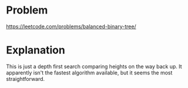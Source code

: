 # Problem

https://leetcode.com/problems/balanced-binary-tree/

# Explanation

This is just a depth first search comparing heights on the way back up. It apparently isn't the fastest algorithm available, but it seems the most straightforward.

